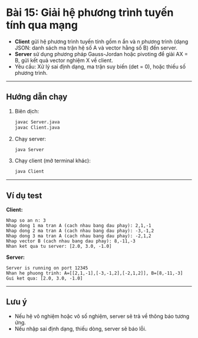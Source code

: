 # Bài 15: Giải hệ phương trình tuyến tính qua mạng

- **Client** gửi hệ phương trình tuyến tính gồm n ẩn và n phương trình (dạng JSON: danh sách ma trận hệ số A và vector hằng số B) đến server.
- **Server** sử dụng phương pháp Gauss-Jordan hoặc pivoting để giải AX = B, gửi kết quả vector nghiệm X về client.
- Yêu cầu: Xử lý sai định dạng, ma trận suy biến (det = 0), hoặc thiếu số phương trình.

---

## Hướng dẫn chạy

1. Biên dịch:
   ```bash
   javac Server.java
   javac Client.java
   ```
2. Chạy server:
   ```bash
   java Server
   ```
3. Chạy client (mở terminal khác):
   ```bash
   java Client
   ```

---

## Ví dụ test

**Client:**
```
Nhap so an n: 3
Nhap dong 1 ma tran A (cach nhau bang dau phay): 2,1,-1
Nhap dong 2 ma tran A (cach nhau bang dau phay): -3,-1,2
Nhap dong 3 ma tran A (cach nhau bang dau phay): -2,1,2
Nhap vector B (cach nhau bang dau phay): 8,-11,-3
Nhan ket qua tu server: [2.0, 3.0, -1.0]
```

**Server:**
```
Server is running on port 12345
Nhan he phuong trinh: A=[[2,1,-1],[-3,-1,2],[-2,1,2]], B=[8,-11,-3]
Gui ket qua: [2.0, 3.0, -1.0]
```

---

## Lưu ý
- Nếu hệ vô nghiệm hoặc vô số nghiệm, server sẽ trả về thông báo tương ứng.
- Nếu nhập sai định dạng, thiếu dòng, server sẽ báo lỗi. 